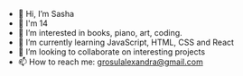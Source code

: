 - 👋 Hi, I’m Sasha
- 🥹 I'm 14
- 👀 I’m interested in books, piano, art, coding.
- 🌱 I’m currently learning JavaScript, HTML, CSS and React
- 💞️ I’m looking to collaborate on interesting projects
- 📫 How to reach me: grosulalexandra@gmail.com

<!---
alexandragrosul/alexandragrosul is a ✨ special ✨ repository because its `README.md` (this file) appears on your GitHub profile.
You can click the Preview link to take a look at your changes.
--->
